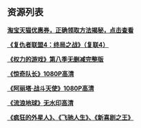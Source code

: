 ## 资源列表

**[淘宝天猫优惠券，正确领取方法揭秘，点击查看](https://www.lijiaocn.com/%E5%A5%BD%E8%B4%A7/2025/12/31/taobao-discount-method.html)**

**[《复仇者联盟4：终局之战》（复联4）](https://www.lijiaocn.com/hidden/2019/04/24/marvel-the-avengers.html)**

**[《权力的游戏》第八季无删减完整版](https://www.lijiaocn.com/hidden/2019/02/21/game-of-thrones.html)**

**[《惊奇队长》1080P高清](https://www.lijiaocn.com/hidden/2019/03/10/captain-marvel.html)**

**[《阿丽塔·战斗天使》1080P高清](https://www.lijiaocn.com/hidden/2019/02/22/alita-battle-angel.html)**

**[《流浪地球》无水印高清](https://www.lijiaocn.com/hidden/2019/02/11/liu-lang-di-qiu-bt-collection.html)**

**[《疯狂的外星人》、《飞驰人生》、《新喜剧之王》](https://www.lijiaocn.com/hidden/2019/02/15/chun-jie-dang-movie-resource.html)**
